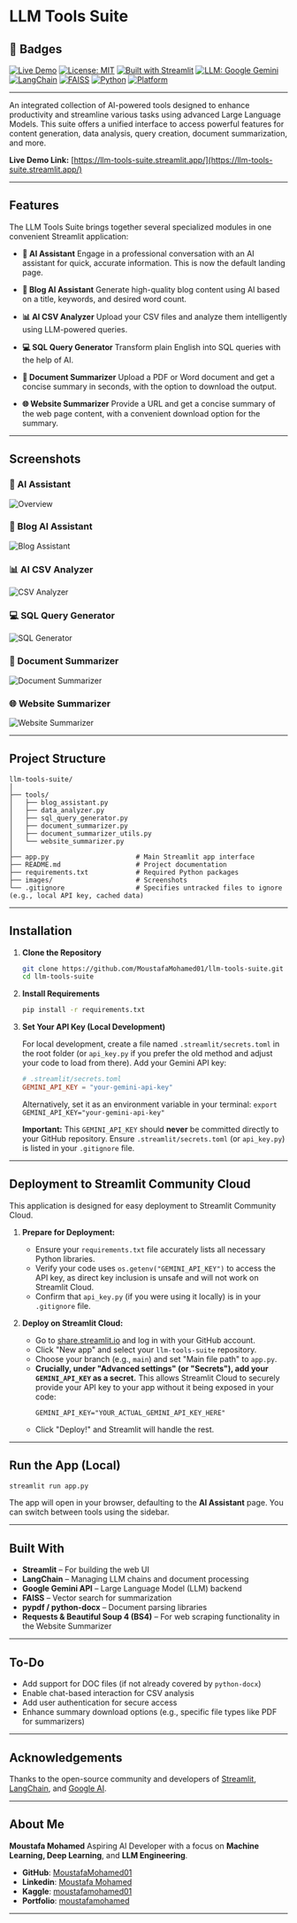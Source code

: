 # LLM Tools Suite

## 📛 Badges

[![Live Demo](https://img.shields.io/badge/Live-Demo-4CAF50?logo=streamlit\&logoColor=white)](https://llm-tools-suite.streamlit.app/)
[![License: MIT](https://img.shields.io/badge/License-MIT-blue.svg)](LICENSE)
[![Built with Streamlit](https://img.shields.io/badge/Built%20with-Streamlit-fc4c02?logo=streamlit\&logoColor=white)](https://streamlit.io/)
[![LLM: Google Gemini](https://img.shields.io/badge/LLM-Google%20Gemini-4285F4?logo=google\&logoColor=white)](https://ai.google.dev/)
[![LangChain](https://img.shields.io/badge/Framework-LangChain-yellowgreen?logo=python\&logoColor=white)](https://www.langchain.com/)
[![FAISS](https://img.shields.io/badge/Vector%20Search-FAISS-9c27b0)](https://github.com/facebookresearch/faiss)
[![Python](https://img.shields.io/badge/Python-3.10+-blue?logo=python\&logoColor=white)](https://www.python.org/)
[![Platform](https://img.shields.io/badge/Deployed%20On-Streamlit%20Cloud-0e1117?logo=streamlit)](https://streamlit.io/cloud)

---

An integrated collection of AI-powered tools designed to enhance productivity and streamline various tasks using advanced Large Language Models. This suite offers a unified interface to access powerful features for content generation, data analysis, query creation, document summarization, and more.

**Live Demo Link:** [https://llm-tools-suite.streamlit.app/](https://llm-tools-suite.streamlit.app/)

-----

## Features

The LLM Tools Suite brings together several specialized modules in one convenient Streamlit application:

  * **🧠 AI Assistant**
    Engage in a professional conversation with an AI assistant for quick, accurate information. This is now the default landing page.

  * **📝 Blog AI Assistant**
    Generate high-quality blog content using AI based on a title, keywords, and desired word count.

  * **📊 AI CSV Analyzer**
    Upload your CSV files and analyze them intelligently using LLM-powered queries.

  * **💻 SQL Query Generator**
    Transform plain English into SQL queries with the help of AI.

  * **📄 Document Summarizer**
    Upload a PDF or Word document and get a concise summary in seconds, with the option to download the output.

  * **🌐 Website Summarizer**
    Provide a URL and get a concise summary of the web page content, with a convenient download option for the summary.

-----

## Screenshots

### 🧠 AI Assistant
![Overview](images/overview.png)

### 📝 Blog AI Assistant
![Blog Assistant](images/blog_assistant.png)

### 📊 AI CSV Analyzer
![CSV Analyzer](images/data_analyzer.png)

### 💻 SQL Query Generator
![SQL Generator](images/sql_generator.png)

### 📄 Document Summarizer
![Document Summarizer](images/document_summarizer.png)

### 🌐 Website Summarizer
![Website Summarizer](images/website_summarizer.png)

-----

## Project Structure

```
llm-tools-suite/
│
├── tools/
│   ├── blog_assistant.py
│   ├── data_analyzer.py
│   ├── sql_query_generator.py
│   ├── document_summarizer.py
│   ├── document_summarizer_utils.py
│   └── website_summarizer.py
│
├── app.py                      # Main Streamlit app interface
├── README.md                   # Project documentation
├── requirements.txt            # Required Python packages
├── images/                     # Screenshots
└── .gitignore                  # Specifies untracked files to ignore (e.g., local API key, cached data)

```

-----

## Installation

1.  **Clone the Repository**

    ```bash
    git clone https://github.com/MoustafaMohamed01/llm-tools-suite.git
    cd llm-tools-suite
    ```

2.  **Install Requirements**

    ```bash
    pip install -r requirements.txt
    ```

3.  **Set Your API Key (Local Development)**

    For local development, create a file named `.streamlit/secrets.toml` in the root folder (or `api_key.py` if you prefer the old method and adjust your code to load from there).
    Add your Gemini API key:

    ```toml
    # .streamlit/secrets.toml
    GEMINI_API_KEY = "your-gemini-api-key"
    ```

    Alternatively, set it as an environment variable in your terminal:
    `export GEMINI_API_KEY="your-gemini-api-key"`

    **Important:** This `GEMINI_API_KEY` should **never** be committed directly to your GitHub repository. Ensure `.streamlit/secrets.toml` (or `api_key.py`) is listed in your `.gitignore` file.

-----

## Deployment to Streamlit Community Cloud

This application is designed for easy deployment to Streamlit Community Cloud.

1.  **Prepare for Deployment:**

      * Ensure your `requirements.txt` file accurately lists all necessary Python libraries.
      * Verify your code uses `os.getenv("GEMINI_API_KEY")` to access the API key, as direct key inclusion is unsafe and will not work on Streamlit Cloud.
      * Confirm that `api_key.py` (if you were using it locally) is in your `.gitignore` file.

2.  **Deploy on Streamlit Cloud:**

      * Go to [share.streamlit.io](https://share.streamlit.io/) and log in with your GitHub account.
      * Click "New app" and select your `llm-tools-suite` repository.
      * Choose your branch (e.g., `main`) and set "Main file path" to `app.py`.
      * **Crucially, under "Advanced settings" (or "Secrets"), add your `GEMINI_API_KEY` as a secret.** This allows Streamlit Cloud to securely provide your API key to your app without it being exposed in your code:
        ```
        GEMINI_API_KEY="YOUR_ACTUAL_GEMINI_API_KEY_HERE"
        ```
      * Click "Deploy\!" and Streamlit will handle the rest.

-----

## Run the App (Local)

```bash
streamlit run app.py
```

The app will open in your browser, defaulting to the **AI Assistant** page. You can switch between tools using the sidebar.

-----

## Built With

  * **Streamlit** – For building the web UI
  * **LangChain** – Managing LLM chains and document processing
  * **Google Gemini API** – Large Language Model (LLM) backend
  * **FAISS** – Vector search for summarization
  * **pypdf / python-docx** – Document parsing libraries
  * **Requests & Beautiful Soup 4 (BS4)** – For web scraping functionality in the Website Summarizer

-----

## To-Do

  * Add support for DOC files (if not already covered by `python-docx`)
  * Enable chat-based interaction for CSV analysis
  * Add user authentication for secure access
  * Enhance summary download options (e.g., specific file types like PDF for summarizers)

-----

## Acknowledgements

Thanks to the open-source community and developers of [Streamlit](https://streamlit.io), [LangChain](https://www.langchain.com/), and [Google AI](https://ai.google/).

-----

## About Me

**Moustafa Mohamed**
Aspiring AI Developer with a focus on **Machine Learning, Deep Learning**, and **LLM Engineering**.

  * **GitHub**: [MoustafaMohamed01](https://github.com/MoustafaMohamed01)
  * **Linkedin**: [Moustafa Mohamed](https://www.linkedin.com/in/moustafamohamed01/)
  * **Kaggle**: [moustafamohamed01](https://www.kaggle.com/moustafamohamed01)
  * **Portfolio**: [moustafamohamed](https://moustafamohamed.netlify.app/)

-----
